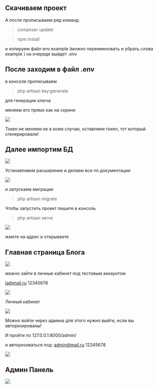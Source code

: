 
## Скачиваем проект
 
 А после прописываем ряд команд:
 >composer update

 >npm install


<p>
и копируем файл env.example (можно переименовать и убрать слова example )
на очереде выйдет 
.env</p>

## После заходим в файл .env

в консоле прописываем 

>php artisan key:generate

<p>для генерации ключа</p>

меняем его прямо как на скрине

<img src="./screen/1.PNG">

<p>Токен не меняем не в коем случаи, оставляем токен, тот который сгенерировали!</p>

## Далее импортим БД 

<img src="./screen/2.PNG">

Устанавливем расширение и делаем все по документации

<img src="./screen/3.PNG">

и запускаем миграции 

>php artisan migrate

Чтобы запустить проект пишите в консоль 
>php artisan serve

<img src="./screen/4.PNG">


жмете на адрес и открываете




## Главная страница Блога

<img src="./screen/5.PNG">


можно зайти в личные кабинет под тестовым аккаунтом

la@mail.ru 
12345678

<img src="./screen/6.PNG">

Личный кабинет 

<img src="./screen/7.PNG">

Можно войти через админа для этого нужно выйти, если вы авторизированы!

И пройти по 127.0.0.1:8000/admin/

и авторизоваться под: admin@mail.ru 12345678



<img src="./screen/8.PNG">





## Админ Панель 


<img src="./screen/9.PNG">
